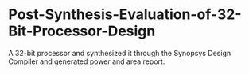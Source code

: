 # Post-Synthesis-Evaluation-of-32-Bit-Processor-Design
A 32-bit processor and synthesized it through the Synopsys Design Compiler and generated power and area report.
